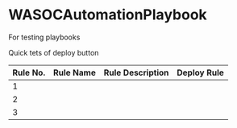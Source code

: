 # WASOCAutomationPlaybook
For testing playbooks

Quick tets of deploy button


| **Rule No.** | **Rule Name** | **Rule Description** | **Deploy Rule** |
|--------------|---------------|----------------------|-----------------|
| 1            |               |                      |                 |
| 2            |               |                      |                 |
| 3            |               |                      |                 |
